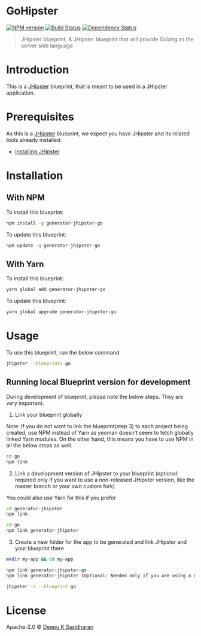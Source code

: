# GoHipster
[![NPM version][npm-image]][npm-url] [![Build Status][travis-image]][travis-url] [![Dependency Status][daviddm-image]][daviddm-url]
> JHipster blueprint, A JHipster blueprint that will provide Golang as the server side language

# Introduction

This is a [JHipster](https://www.jhipster.tech/) blueprint, that is meant to be used in a JHipster application.

# Prerequisites

As this is a [JHipster](https://www.jhipster.tech/) blueprint, we expect you have JHipster and its related tools already installed:

- [Installing JHipster](https://www.jhipster.tech/installation/)

# Installation

## With NPM

To install this blueprint:

```bash
npm install -g generator-jhipster-go
```

To update this blueprint:

```bash
npm update -g generator-jhipster-go
```

## With Yarn

To install this blueprint:

```bash
yarn global add generator-jhipster-go
```

To update this blueprint:

```bash
yarn global upgrade generator-jhipster-go
```

# Usage

To use this blueprint, run the below command

```bash
jhipster --blueprints go
```


## Running local Blueprint version for development

During development of blueprint, please note the below steps. They are very important.

1. Link your blueprint globally 

Note: If you do not want to link the blueprint(step 3) to each project being created, use NPM instead of Yarn as yeoman doesn't seem to fetch globally linked Yarn modules. On the other hand, this means you have to use NPM in all the below steps as well.

```bash
cd go
npm link
```

2. Link a development version of JHipster to your blueprint (optional: required only if you want to use a non-released JHipster version, like the master branch or your own custom fork)

You could also use Yarn for this if you prefer

```bash
cd generator-jhipster
npm link

cd go
npm link generator-jhipster
```

3. Create a new folder for the app to be generated and link JHipster and your blueprint there

```bash
mkdir my-app && cd my-app

npm link generator-jhipster-go
npm link generator-jhipster (Optional: Needed only if you are using a non-released JHipster version)

jhipster -d --blueprint go

```

# License

Apache-2.0 © [Deepu K Sasidharan](https://deepu.tech)


[npm-image]: https://img.shields.io/npm/v/generator-jhipster-go.svg
[npm-url]: https://npmjs.org/package/generator-jhipster-go
[travis-image]: https://travis-ci.org/deepu105/generator-jhipster-go.svg?branch=master
[travis-url]: https://travis-ci.org/deepu105/generator-jhipster-go
[daviddm-image]: https://david-dm.org/deepu105/generator-jhipster-go.svg?theme=shields.io
[daviddm-url]: https://david-dm.org/deepu105/generator-jhipster-go
